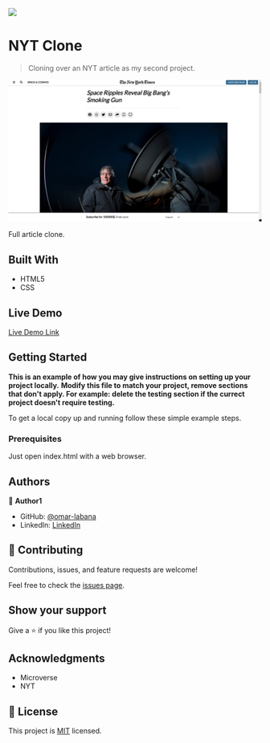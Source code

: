 ![](https://img.shields.io/badge/Microverse-blueviolet)

# NYT Clone

> Cloning over an NYT article as my second project.

![screenshot](https://raw.githubusercontent.com/omar-labana/day1-project2-NYT/main/app_screenshot.png)

Full article clone.

## Built With

- HTML5
- CSS

## Live Demo

[Live Demo Link](https://omar-labana.github.io/day1-project2-NYT/)


## Getting Started

**This is an example of how you may give instructions on setting up your project locally.**
**Modify this file to match your project, remove sections that don't apply. For example: delete the testing section if the currect project doesn't require testing.**


To get a local copy up and running follow these simple example steps.

### Prerequisites 
Just open index.html with a web browser.




## Authors

👤 **Author1**

- GitHub: [@omar-labana](https://github.com/omar-labana)
- LinkedIn: [LinkedIn](https://linkedin.com/omarlabana)



## 🤝 Contributing

Contributions, issues, and feature requests are welcome!

Feel free to check the [issues page](issues/).

## Show your support

Give a ⭐️ if you like this project!

## Acknowledgments

- Microverse
- NYT

## 📝 License

This project is [MIT](lic.url) licensed.
